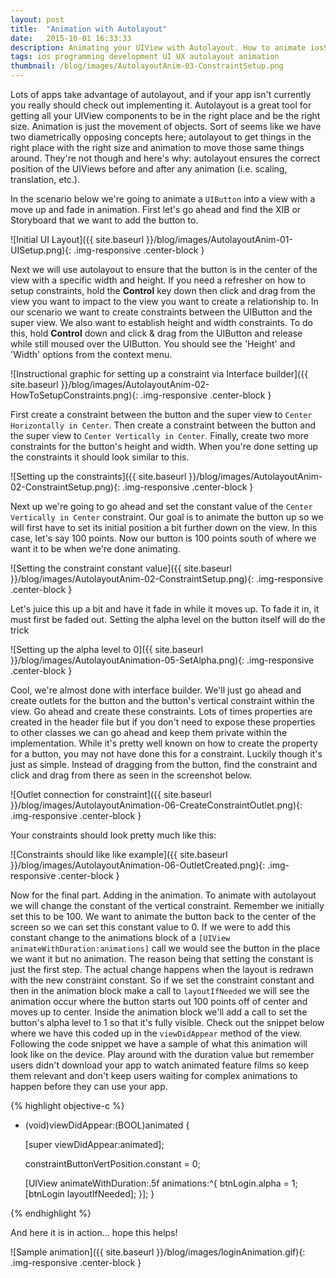 ```yaml
---
layout: post
title:  "Animation with Autolayout" 
date:   2015-10-01 16:33:33
description: Animating your UIView with Autolayout. How to animate ios9 uiviews using autolayout with objective-c and xcode. How to setup constraints using interface builder.
tags: ios programming development UI UX autolayout animation
thumbnail: /blog/images/AutolayoutAnim-03-ConstraintSetup.png
---
```


Lots of apps take advantage of autolayout, and if your app isn't currently you really should check out implementing it. Autolayout is a great tool for getting all your UIView components to be in the right place and be the right size. Animation is just the movement of objects. Sort of seems like we have two diametrically opposing concepts here; autolayout to get things in the right place with the right size and animation to move those same things around. They're not though and here's why: autolayout ensures the correct position of the UIViews before and after any animation (i.e. scaling, translation, etc.). 

In the scenario below we're going to animate a `UIButton` into a view with a move up and fade in animation. First let's go ahead and find the XIB or Storyboard that we want to add the button to.

![Initial UI Layout]({{ site.baseurl }}/blog/images/AutolayoutAnim-01-UISetup.png){: .img-responsive .center-block }

Next we will use autolayout to ensure that the button is in the center of the view with a specific width and height. If you need a refresher on how to setup constraints, hold the **Control** key down then click and drag from the view you want to impact to the view you want to create a relationship to. In our scenario we want to create constraints between the UIButton and the super view. We also want to establish height and width constraints. To do this, hold **Control** down and click & drag from the UIButton and release while still moused over the UIButton. You should see the 'Height' and 'Width' options from the context menu.

![Instructional graphic for setting up a constraint via Interface builder]({{ site.baseurl }}/blog/images/AutolayoutAnim-02-HowToSetupConstraints.png){: .img-responsive .center-block }

First create a constraint between the button and the super view to `Center Horizontally in Center`. Then create a constraint between the button and the super view to `Center Vertically in Center`. Finally, create two more constraints for the button's height and width. When you're done setting up the constraints it should look similar to this. 

![Setting up the constraints]({{ site.baseurl }}/blog/images/AutolayoutAnim-02-ConstraintSetup.png){: .img-responsive .center-block }

Next up we're going to go ahead and set the constant value of the `Center Vertically in Center` constraint. Our goal is to animate the button up so we will first have to set its initial position a bit further down on the view. In this case, let's say 100 points. Now our button is 100 points south of where we want it to be when we're done animating. 

![Setting the constraint constant value]({{ site.baseurl }}/blog/images/AutolayoutAnim-02-ConstraintSetup.png){: .img-responsive .center-block }

Let's juice this up a bit and have it fade in while it moves up. To fade it in, it must first be faded out. Setting the alpha level on the button itself will do the trick

![Setting up the alpha level to 0]({{ site.baseurl }}/blog/images/AutolayoutAnimation-05-SetAlpha.png){: .img-responsive .center-block }

Cool, we're almost done with interface builder. We'll just go ahead and create outlets for the button and the button's vertical constraint within the view. Go ahead and create these constraints. Lots of times properties are created in the header file but if you don't need to expose these properties to other classes we can go ahead and keep them private within the implementation. While it's pretty well known on how to create the property for a button, you may not have done this for a constraint. Luckily though it's just as simple. Instead of dragging from the button, find the constraint and click and drag from there as seen in the screenshot below.

![Outlet connection for constraint]({{ site.baseurl }}/blog/images/AutolayoutAnimation-06-CreateConstraintOutlet.png){: .img-responsive .center-block }

Your constraints should look pretty much like this:

![Constraints should like like example]({{ site.baseurl }}/blog/images/AutolayoutAnimation-06-OutletCreated.png){: .img-responsive .center-block }

Now for the final part. Adding in the animation. To animate with autolayout we will change the constant of the vertical constraint. Remember we initially set this to be 100. We want to animate the button back to the center of the screen so we can set this constant value to 0. If we were to add this constant change to the animations block of a `[UIView animateWithDuration:animations]` call we would see the button in the place we want it but no animation. The reason being that setting the constant is just the first step. The actual change happens when the layout is redrawn with the new constraint constant. So if we set the constraint constant and then in the animation block make a call to `layoutIfNeeded` we will see the animation occur where the button starts out 100 points off of center and moves up to center. Inside the animation block we'll add a call to set the button's alpha level to 1 so that it's fully visible. Check out the snippet below where we have this coded up in the `viewDidAppear` method of the view. Following the code snippet we have a sample of what this animation will look like on the device. Play around with the duration value but remember users didn't download your app to watch animated feature films so keep them relevant and don't keep users waiting for complex animations to happen before they can use your app.

{% highlight objective-c %}

- (void)viewDidAppear:(BOOL)animated {
    
    [super viewDidAppear:animated];
    
    constraintButtonVertPosition.constant = 0;

    [UIView animateWithDuration:.5f animations:^{
        btnLogin.alpha = 1;
        [btnLogin layoutIfNeeded];
    }];
}

{% endhighlight %}

And here it is in action... hope this helps!

![Sample animation]({{ site.baseurl }}/blog/images/loginAnimation.gif){: .img-responsive .center-block }

